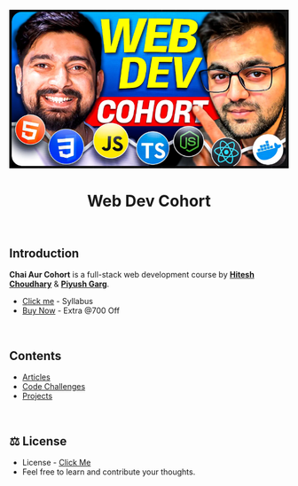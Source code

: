 <a href="https://courses.chaicode.com/">
  <p align=center>
    <img width = "800px" alt="network check karo apna" src="./assets/cohortImage.png">
  <p>
</a>

<h1 align="center">Web Dev Cohort</h1>

<br>

<h2 align="left">Introduction</h2>

**Chai Aur Cohort** is a full-stack web development course by **[Hitesh Choudhary](https://www.youtube.com/@chaiaurcode)** & **[Piyush Garg](https://www.youtube.com/@piyushgargdev)**. 
- [Click me](https://piyushgargdev.notion.site/Web-Dev-Cohort-1-0-15c45a61dc0380588622c95aea90e7c8) - Syllabus
- [Buy Now](https://courses.chaicode.com/learn/fast-checkout/214297?priceId=0&code=JAY26738&is_affiliate=true&tc=JAY26738) - Extra @700 Off

<br>

<h2 align="left">Contents</h2>

- [Articles](./articles/README.md)
- [Code Challenges](./challenges/README.md)
- [Projects](./projects/README.md)
<br>

<h2 align="left">⚖️ License</h2>

  - License - [Click Me](./LICENSE)
  - Feel free to learn and contribute your thoughts.
